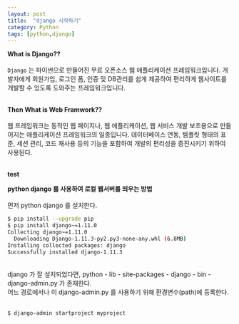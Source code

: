 ```yaml
---
layout: post
title:  "django 시작하기"
category: Python
tags: [python,django]
---
```


**What is Django??**
<br><br>
`Django` 는 파이썬으로 만들어진 무료 오픈소스 웹 애플리케이션 프레임워크입니다. 개발자에게 회원가입, 로그인 폼, 인증 및 DB관리를 쉽게 제공하여 편리하게 웹사이트를 개발할 수 있도록 도와주는 프레임워크입니다.
<br><br>

<!-- more -->

**Then What is Web Framwork??**
<br><br>
웹 프레임워크는 동적인 웹 페이지나, 웹 애플리케이션, 웹 서비스 개발 보조용으로 만들어지는 애플리케이션 프레임워크의 일종입니다. 데이터베이스 연동, 템플릿 형태의 표준, 세션 관리, 코드 재사용 등의 기능을 포함하여 개발의 편리성을 증진시키기 위하여 사용된다.
<br><br>

**test**

**python django 를 사용하여 로컬 웹서버를 띄우는 방법**
<br><br>
먼저 python django 를 설치한다.
```bash
$ pip install --upgrade pip
$ pip install django~=1.11.0
Collecting django~=1.11.0
  Downloading Django-1.11.3-py2.py3-none-any.whl (6.8MB)
Installing collected packages: django
Successfully installed django-1.11.3
```
<br>
django 가 잘 설치되었다면, python - lib - site-packages - django - bin - django-admin.py 가 존재한다.<br>
어느 경로에서나 이 django-admin.py 를 사용하기 위해 환경변수(path)에 등록한다.
<br><br>



```bash
$ django-admin startproject myproject
```

